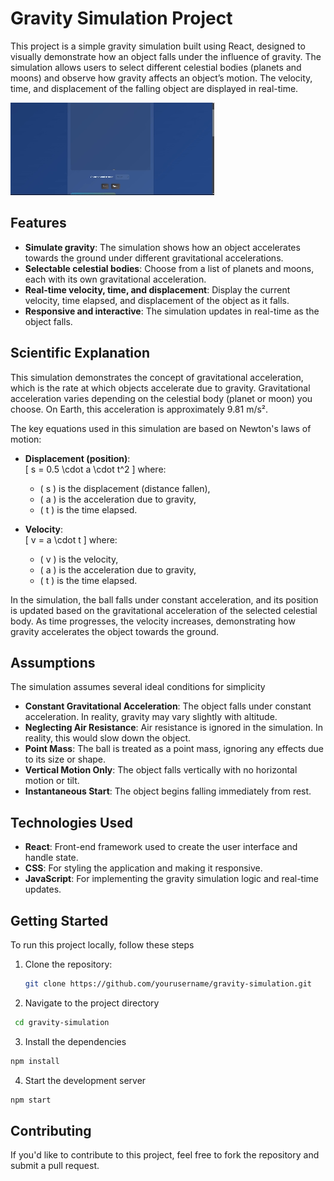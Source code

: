 # Gravity Simulation Project

This project is a simple gravity simulation built using React, designed to visually demonstrate how an object falls under the influence of gravity. The simulation allows users to select different celestial bodies (planets and moons) and observe how gravity affects an object’s motion. The velocity, time, and displacement of the falling object are displayed in real-time.

![Loadiing Demo](gravity_demo_video.gif)
## Features

- **Simulate gravity**: The simulation shows how an object accelerates towards the ground under different gravitational accelerations.
- **Selectable celestial bodies**: Choose from a list of planets and moons, each with its own gravitational acceleration.
- **Real-time velocity, time, and displacement**: Display the current velocity, time elapsed, and displacement of the object as it falls.
- **Responsive and interactive**: The simulation updates in real-time as the object falls.

## Scientific Explanation

This simulation demonstrates the concept of gravitational acceleration, which is the rate at which objects accelerate due to gravity. Gravitational acceleration varies depending on the celestial body (planet or moon) you choose. On Earth, this acceleration is approximately 9.81 m/s².

The key equations used in this simulation are based on Newton's laws of motion:

- **Displacement (position)**:  
  \[
  s = 0.5 \cdot a \cdot t^2
  \]
  where:
  - \( s \) is the displacement (distance fallen),
  - \( a \) is the acceleration due to gravity,
  - \( t \) is the time elapsed.

- **Velocity**:  
  \[
  v = a \cdot t
  \]
  where:
  - \( v \) is the velocity,
  - \( a \) is the acceleration due to gravity,
  - \( t \) is the time elapsed.

In the simulation, the ball falls under constant acceleration, and its position is updated based on the gravitational acceleration of the selected celestial body. As time progresses, the velocity increases, demonstrating how gravity accelerates the object towards the ground.

## Assumptions

The simulation assumes several ideal conditions for simplicity

- **Constant Gravitational Acceleration**: The object falls under constant acceleration. In reality, gravity may vary slightly with altitude.
- **Neglecting Air Resistance**: Air resistance is ignored in the simulation. In reality, this would slow down the object.
- **Point Mass**: The ball is treated as a point mass, ignoring any effects due to its size or shape.
- **Vertical Motion Only**: The object falls vertically with no horizontal motion or tilt.
- **Instantaneous Start**: The object begins falling immediately from rest.

## Technologies Used

- **React**: Front-end framework used to create the user interface and handle state.
- **CSS**: For styling the application and making it responsive.
- **JavaScript**: For implementing the gravity simulation logic and real-time updates.

## Getting Started

To run this project locally, follow these steps

1. Clone the repository:
   ```bash
   git clone https://github.com/yourusername/gravity-simulation.git
2. Navigate to the project directory
  ```bash
   cd gravity-simulation
```
3. Install the dependencies
```bash
npm install
```
4. Start the development server
```bash
npm start
```
## Contributing
If you'd like to contribute to this project, feel free to fork the repository and submit a pull request.
